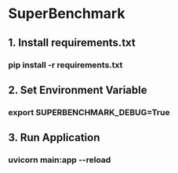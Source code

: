 # SuperBenchmark
## 1. Install requirements.txt
### pip install -r requirements.txt
## 2. Set Environment Variable
### export SUPERBENCHMARK_DEBUG=True
## 3. Run Application
### uvicorn main:app --reload
